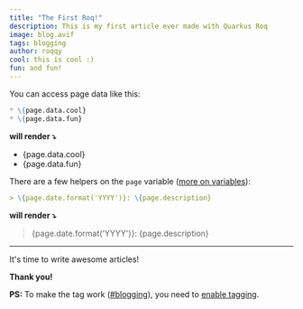 ```yaml
---
title: "The First Roq!"
description: This is my first article ever made with Quarkus Roq
image: blog.avif
tags: blogging
author: roqqy
cool: this is cool :)
fun: and fun!
---
```


You can access page data like this:
```markdown
* \{page.data.cool}
* \{page.data.fun}
```
**will render ⤵**

* {page.data.cool}
* {page.data.fun}


There are a few helpers on the `page` variable ([more on variables](https://iamroq.com/docs/basics/#_variables)):

```markdown
> \{page.date.format('YYYY')}: \{page.description}
```
**will render ⤵**

> {page.date.format('YYYY')}: {page.description}

---

It's time to write awesome articles!

__Thank you!__

**PS:** To make the tag work ([#blogging]({site.url.resolve('posts/tag/blogging')})), you need to [enable tagging](https://iamroq.com/docs/plugins/#plugin-tagging).
